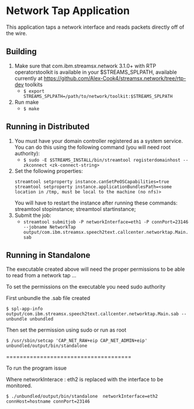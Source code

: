 # Network Tap Application
This application taps a network interface and reads packets directly off of the wire. 


## Building

1. Make sure that com.ibm.streamsx.network 3.1.0+ with RTP operatorstoolkit is available in your $STREAMS_SPLPATH, 
available currently at https://github.com/Alex-Cook4/streamsx.network/tree/rtp-dev toolkits
	- `$ export STREAMS_SPLPATH=/path/to/network/toolkit:$STREAMS_SPLPATH`
2. Run make
	- `$ make`

## Running in Distributed

1. You must have your domain controller registered as a system service. You can do this using the following command (you will need root authority): 
	- `$ sudo -E $STREAMS_INSTALL/bin/streamtool registerdomainhost --zkconnect <zk-connect-string>`
2. Set the following properties: 
	```streamtool setproperty instance.runAsUser=$USER
	streamtool setproperty instance.canSetPeOSCapabilities=true
	streamtool setproperty instance.applicationBundlesPath=<some location in /tmp, must be local to the machine (no nfs)> 
	```
	You will have to restart the instance after running these commands: streamtool stopinstance; streamtool startinstance;
3. Submit the job: 
	- `streamtool submitjob -P networkInterface=eth1 -P connPort=23146 --jobname NetworkTap output/com.ibm.streamsx.speech2text.callcenter.networktap.Main.sab`

## Running in Standalone

The executable created above will need the proper permissions to be able to
read from a network tap ... 

To set the permissions on the executable you need sudo authority  

First unbundle the .sab file created 

`$ spl-app-info output/com.ibm.streamsx.speech2text.callcenter.networktap.Main.sab --unbundle unbundled`

Then set the permission using sudo or run as root  

`$ /usr/sbin/setcap 'CAP_NET_RAW+eip CAP_NET_ADMIN+eip' unbundled/output/bin/standalone`
 
=====================================

To run the program issue 

Where networkInterace :  eth2 is replaced  with the interface to be monitored. 
 
 `$ ./unbundled/output/bin/standalone  networkInterface=eth2  connHost=hostname connPort=23146`


